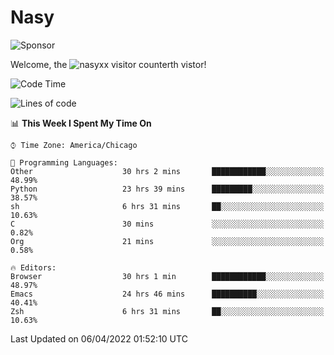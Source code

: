 # Nasy

<!--
<p align="center">
<img height="200" src="https://github-readme-stats.vercel.app/api?username=nasyxx&count_private=true&show_icons=true&theme=dracula&include_all_commits=true"/>
<img height="200" src="https://github-readme-stats.vercel.app/api/top-langs/?username=nasyxx&theme=dracula&hide=html,jupyter+notebook&count_private=true&show_icons=true"/>
</p>

  
----------------
-->

![Sponsor](https://img.shields.io/static/v1.svg?label=Sponsor&message=%E2%9D%A4&logo=GitHub&style=flat&color=pink)
 
Welcome, the ![nasyxx visitor counter](https://count.getloli.com/get/@nasyxx?theme=rule34)th vistor!
 
<!--START_SECTION:waka-->
![Code Time](http://img.shields.io/badge/Code%20Time-2%2C167%20hrs%2047%20mins-blue)

![Lines of code](https://img.shields.io/badge/From%20Hello%20World%20I%27ve%20Written-5%20Million%20lines%20of%20code-blue)

📊 **This Week I Spent My Time On** 

```text
⌚︎ Time Zone: America/Chicago

💬 Programming Languages: 
Other                    30 hrs 2 mins       ████████████░░░░░░░░░░░░░   48.99% 
Python                   23 hrs 39 mins      █████████░░░░░░░░░░░░░░░░   38.57% 
sh                       6 hrs 31 mins       ██░░░░░░░░░░░░░░░░░░░░░░░   10.63% 
C                        30 mins             ░░░░░░░░░░░░░░░░░░░░░░░░░   0.82% 
Org                      21 mins             ░░░░░░░░░░░░░░░░░░░░░░░░░   0.58%

🔥 Editors: 
Browser                  30 hrs 1 min        ████████████░░░░░░░░░░░░░   48.97% 
Emacs                    24 hrs 46 mins      ██████████░░░░░░░░░░░░░░░   40.41% 
Zsh                      6 hrs 31 mins       ██░░░░░░░░░░░░░░░░░░░░░░░   10.63%

```


 Last Updated on 06/04/2022 01:52:10 UTC
<!--END_SECTION:waka-->

<!-- ![visitors](https://visitor-badge.laobi.icu/badge?page_id=nasyxx.nasyxx) -->
